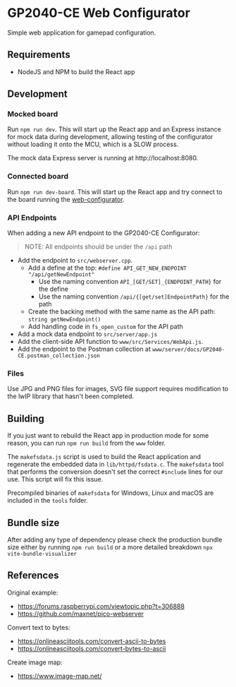 # GP2040-CE Web Configurator

Simple web application for gamepad configuration.

## Requirements

* NodeJS and NPM to build the React app

## Development

### Mocked board

Run `npm run dev`. This will start up the React app and an Express instance for mock data during development, allowing testing of the configurator without loading it onto the MCU, which is a SLOW process.

The mock data Express server is running at http://localhost:8080.

### Connected board

Run `npm run dev-board`. This will start up the React app and try connect to the board running the
[web-configurator](https://gp2040-ce.info/web-configurator).

### API Endpoints

When adding a new API endpoint to the GP2040-CE Configurator:

> NOTE: All endpoints should be under the `/api` path

* Add the endpoint to `src/webserver.cpp`.
  * Add a define at the top: `#define API_GET_NEW_ENDPOINT "/api/getNewEndpoint"`
    * Use the naming convention `API_[GET/SET]_{ENDPOINT_PATH}` for the define
    * Use the naming convention `/api/{[get/set]EndpointPath}` for the path
  * Create the backing method with the same name as the API path: `string getNewEndpoint()`
  * Add handling code in `fs_open_custom` for the API path
* Add a mock data endpoint to `src/server/app.js`
* Add the client-side API function to `www/src/Services/WebApi.js`.
* Add the endpoint to the Postman collection at `www/server/docs/GP2040-CE.postman_collection.json`

### Files

Use JPG and PNG files for images, SVG file support requires modification to the lwIP library that hasn't been completed.

## Building

If you just want to rebuild the React app in production mode for some reason, you can run `npm run build` from the `www` folder.

The `makefsdata.js` script is used to build the React application and regenerate the embedded data in `lib/httpd/fsdata.c`. The `makefsdata` tool that performs the conversion doesn't set the correct `#include` lines for our use. This script will fix this issue.

Precompiled binaries of `makefsdata` for Windows, Linux and macOS are included in the `tools` folder.

## Bundle size

After adding any type of dependency please check the production bundle size either by running `npm run build` or a more detailed breakdown `npx vite-bundle-visualizer`

## References

Original example:

* <https://forums.raspberrypi.com/viewtopic.php?t=306888>
* <https://github.com/maxnet/pico-webserver>

Convert text to bytes:

* <https://onlineasciitools.com/convert-ascii-to-bytes>
* <https://onlineasciitools.com/convert-bytes-to-ascii>

Create image map:

* <https://www.image-map.net/>

